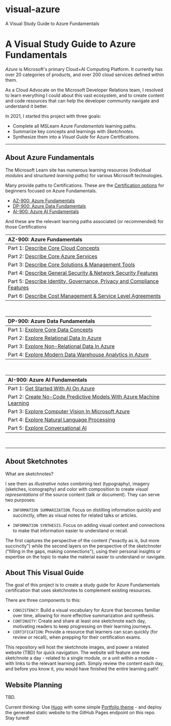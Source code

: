 # visual-azure
A Visual Study Guide to Azure Fundamentals
# A Visual Study Guide to Azure Fundamentals


_Azure_ is Microsoft's primary Cloud+AI Computing Platform. It currently has over 20 categories of products, and over 200 cloud services defined within them. 

As a Cloud Advocate on the Microsoft Developer Relations team, I resolved to learn everything I could about this vast ecosystem, and to create content and code resources that can help the developer community navigate and understand it better.


In 2021, I started this project with three goals:

 * Complete all MSLearn Azure _Fundamentals_ learning paths.
 * Summarize key concepts and learnings with _Sketchnotes._
 * Synthesize them into a _Visual Guide_ for Azure Certifications.

---

## About Azure Fundamentals

The Microsoft Learn site has numerous learning resources (individual _modules_ and structured _learning paths_) for various Microsoft technologies. 

Many provide paths to Certifications. These are the [Certification options](https://docs.microsoft.com/en-us/learn/certifications/browse/?type=fundamentals&levels=beginner&products=azure&WT.mc_id=mobile-0000-ninarasi) for beginners focused on Azure Fundamentals.

 * [AZ-900: Azure Fundamentals](https://docs.microsoft.com/learn/certifications/azure-fundamentals?WT.mc_id=mobile-0000-ninarasi)
 * [DP-900: Azure Data Fundamentals](https://docs.microsoft.com/learn/certifications/azure-data-fundamentals?WT.mc_id=mobile-0000-ninarasi)
 * [AI-900: Azure AI Fundamentals](https://docs.microsoft.com/learn/certifications/azure-ai-fundamentals?WT.mc_id=mobile-0000-ninarasi)

 And these are the relevant learning paths associated (or recommended) for those Certifications

 | AZ-900: Azure Fundamentals |
 |:---|
 |   Part 1: [Describe Core Cloud Concepts](https://docs.microsoft.com/en-us/learn/paths/az-900-describe-cloud-concepts/?WT.mc_id=mobile-0000-ninarasi)  |
 |  Part 2: [Describe Core Azure Services](https://docs.microsoft.com/en-us/learn/paths/az-900-describe-core-azure-services/?WT.mc_id=mobile-0000-ninarasi) |
 |  Part 3: [Describe Core Solutions & Management Tools](https://docs.microsoft.com/en-us/learn/paths/az-900-describe-core-solutions-management-tools-azure/?WT.mc_id=mobile-0000-ninarasi) |
 |  Part 4: [Describe General Security & Network Security Features](https://docs.microsoft.com/en-us/learn/paths/az-900-describe-general-security-network-security-features/?WT.mc_id=mobile-0000-ninarasi) |
 |  Part 5: [Describe Identity, Governance, Privacy and Compliance Features](https://docs.microsoft.com/en-us/learn/paths/az-900-describe-identity-governance-privacy-compliance-features/?WT.mc_id=mobile-0000-ninarasi) |
 |  Part 6: [Describe Cost Management & Service Level Agreements](https://docs.microsoft.com/en-us/learn/paths/az-900-describe-azure-cost-management-service-level-agreements/?WT.mc_id=mobile-0000-ninarasi) |
  
<br/>

 | DP-900: Azure Data Fundamentals |
 |:---|
 |  Part 1: [Explore Core Data Concepts](https://docs.microsoft.com/en-us/learn/paths/azure-data-fundamentals-explore-core-data-concepts/?WT.mc_id=mobile-0000-ninarasi) |
 |  Part 2: [Explore Relational Data In Azure](https://docs.microsoft.com/en-us/learn/paths/azure-data-fundamentals-explore-relational-data/?WT.mc_id=mobile-0000-ninarasi) |
 |  Part 3: [Explore Non-Relational Data In Azure](https://docs.microsoft.com/en-us/learn/paths/azure-data-fundamentals-explore-non-relational-data/?WT.mc_id=mobile-0000-ninarasi) |
 |  Part 4: [Explore Modern Data Warehouse Analytics in Azure](https://docs.microsoft.com/en-us/learn/paths/azure-data-fundamentals-explore-data-warehouse-analytics/?WT.mc_id=mobile-0000-ninarasi) |
  
<br/>

 | AI-900: Azure AI Fundamentals |
 |:---|
 |  Part 1: [Get Started With AI On Azure](https://docs.microsoft.com/en-us/learn/paths/get-started-with-artificial-intelligence-on-azure/?WT.mc_id=mobile-0000-ninarasi) |
 |  Part 2: [Create No-Code Predictive Models With Azure Machine Learning](https://docs.microsoft.com/en-us/learn/paths/create-no-code-predictive-models-azure-machine-learning/?WT.mc_id=mobile-0000-ninarasi) |
 |  Part 3: [Explore Computer Vision In Microsoft Azure](https://docs.microsoft.com/en-us/learn/paths/explore-computer-vision-microsoft-azure/?WT.mc_id=mobile-0000-ninarasi) |
 |  Part 4: [Explore Natural Language Processing](https://docs.microsoft.com/en-us/learn/paths/explore-natural-language-processing/?WT.mc_id=mobile-0000-ninarasi) |
 |  Part 5: [Explore Conversational AI](https://docs.microsoft.com/en-us/learn/paths/explore-conversational-ai/?WT.mc_id=mobile-0000-ninarasi) |
  
<br/>

---

## About Sketchnotes

What are sketchnotes? 

I see them as _illustrative notes_ combining text (typography), imagery (sketches, iconography) and color with composition to create _visual representations_ of the source content (talk or document). They can serve two purposes:

 * `INFORMATION SUMMARIZATION`. Focus on distilling information quickly and succinctly, often as visual notes for related talks or articles.

 * `INFORMATION SYNTHESIS`. Focus on adding visual context and connections to make that information easier to understand or recall. 
 
The first captures the perspective of the content ("exactly as is, but more succinctly") while the second layers on the perspective of the sketchnoter ("filling in the gaps, making connections"), using their personal insights or expertise on the topic to make the material easier to understand or navigate.


## About This Visual Guide

The goal of this project is to create a study guide for Azure Fundamentals certification that uses sketchnotes to complement existing resources. 

There are three components to this:

 * `CONSISTENCY`: Build a visual vocabulary for Azure that becomes familiar over time, allowing for more effective summarization and synthesis.
 * `CONTINUITY`: Create and share at least one sketchnote each day, motivating readers to keep progressing on their learning journeys.
 * `CERTIFICATION`: Provide a resource that learners can scan quickly (for review or recall), when prepping for their certification exams.

This repository will host the sketchnote images, and power a related website (TBD) for quick navigation. The website will feature one new sketchnote a day - related to a single module, or a unit within a module - with links to the relevant learning path. Simply review the content each day, and before you know it, you would have finished the entire learning path!


## Website Planning

TBD.

Current thinking: Use [Hugo](https://gohugo.io) with some simple [Portfolio theme](https://themes.gohugo.io/tags/portfolio/) - and deploy the generated static website to the GitHub Pages endpoint on this repo. Stay tuned!

